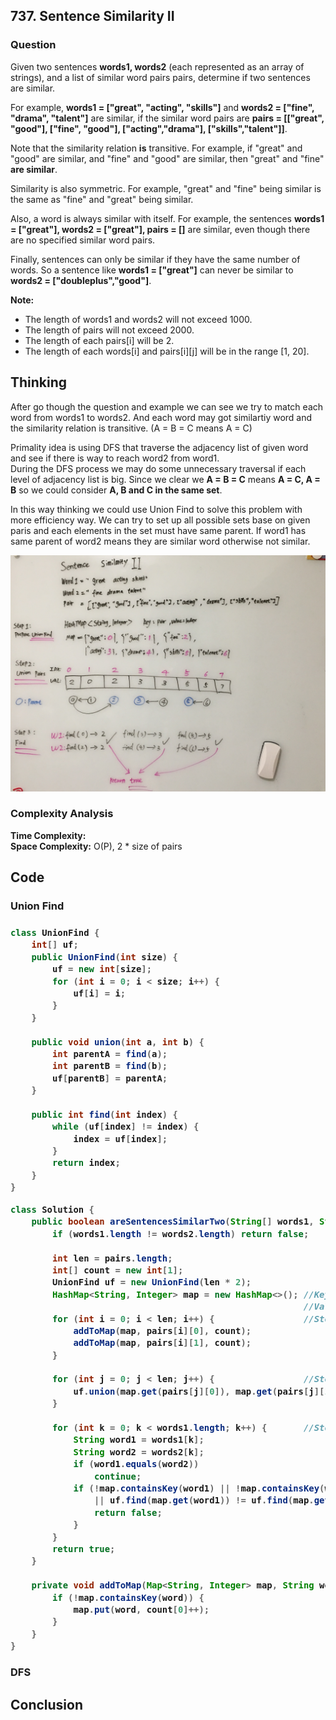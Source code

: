 <h2>737. Sentence Similarity II</h2>
<h3>Question</h3>

Given two sentences **words1, words2** (each represented as an array of strings), and a list of similar word pairs pairs, determine if two sentences are similar.

For example, **words1 = ["great", "acting", "skills"]** and **words2 = ["fine", "drama", "talent"]** are similar,   if the similar word pairs are **pairs = [["great", "good"], ["fine", "good"], ["acting","drama"], ["skills","talent"]]**.

Note that the similarity relation **is** transitive. For example, if "great" and "good" are similar, and "fine" and "good" are similar, then "great" and "fine" **are similar**.

Similarity is also symmetric. For example, "great" and "fine" being similar is the same as "fine" and "great" being similar.

Also, a word is always similar with itself. For example, the sentences **words1 = ["great"], words2 = ["great"], pairs = []** are similar, even though there are no specified similar word pairs.

Finally, sentences can only be similar if they have the same number of words. So a sentence like **words1 = ["great"]** can never be similar to **words2 = ["doubleplus","good"]**.

**Note:**

* The length of words1 and words2 will not exceed 1000.
* The length of pairs will not exceed 2000.
* The length of each pairs[i] will be 2.
* The length of each words[i] and pairs[i][j] will be in the range [1, 20].

<h2>Thinking</h2>

After go though the question and example we can see we try to match each word from words1 to words2. And each word may got similartiy word and the similarity relation is transitive. (A = B = C means A = C)  

Primality idea is using DFS that traverse the adjacency list of given word and see if there is way to reach word2 from word1.  
During the DFS process we may do some unnecessary traversal if each level of adjacency list is big.  Since we clear we **A = B = C** means **A = C, A = B** so we could consider **A, B and C in the same set**.  

In this way thinking we could use Union Find to solve this problem with more efficiency way.  We can try to set up all possible sets base on given paris and each elements in the set must have same parent. If word1 has same parent of word2 means they are similar word otherwise not similar.  

![alt SentenceSimilarityII](https://github.com/junj0619/CodeLab/blob/master/src/CS1802/Images/SentenceSimilarityII.JPG)



<h3>Complexity Analysis</h3>

**Time Complexity:**  
**Space Complexity:** O(P), 2 * size of pairs

<h2>Code</h2>
<h3>Union Find<h3>

```java
class UnionFind {
    int[] uf;
    public UnionFind(int size) {
        uf = new int[size];
        for (int i = 0; i < size; i++) {
            uf[i] = i;
        }
    }

    public void union(int a, int b) {
        int parentA = find(a);
        int parentB = find(b);
        uf[parentB] = parentA;
    }

    public int find(int index) {
        while (uf[index] != index) {
            index = uf[index];
        }
        return index;
    }
}    
```        

```java
class Solution {    
    public boolean areSentencesSimilarTwo(String[] words1, String[] words2, String[][] pairs) {
        if (words1.length != words2.length) return false;
        
        int len = pairs.length;        
        int[] count = new int[1];
        UnionFind uf = new UnionFind(len * 2);
        HashMap<String, Integer> map = new HashMap<>(); //Key: word in pairs, 
                                                        //Val: unique index for UnionFind           
        for (int i = 0; i < len; i++) {                 //Step 1: Prepare UnionFind
            addToMap(map, pairs[i][0], count);
            addToMap(map, pairs[i][1], count);
        }
        
        for (int j = 0; j < len; j++) {                 //Step 2: Union Pairs
            uf.union(map.get(pairs[j][0]), map.get(pairs[j][1]));
        }
        
        for (int k = 0; k < words1.length; k++) {       //Step 3: Find Parent and Compare 
            String word1 = words1[k];
            String word2 = words2[k];
            if (word1.equals(word2))
                continue;
            if (!map.containsKey(word1) || !map.containsKey(word2) 
                || uf.find(map.get(word1)) != uf.find(map.get(word2))){
                return false;
            }                        
        }
        return true;        
    }
    
    private void addToMap(Map<String, Integer> map, String word, int[] count) {
        if (!map.containsKey(word)) {
            map.put(word, count[0]++);
        }
    }      
}
```

<h3>DFS</h3>


<h2>Conclusion</h2>
